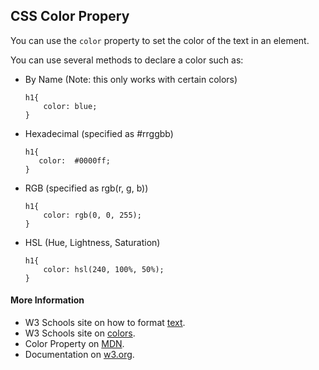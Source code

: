 
## CSS Color Propery 

 

You can use the `color` property to set the color of the text in an element.  

 

You can use several methods to declare a color such as: 
* By Name (Note: this only works with certain colors)
    ```
    h1{
        color: blue;
    }
    ```

* Hexadecimal (specified as #rrggbb)

    ``` 
    h1{ 
       color:  #0000ff;
    } 
    ```
* RGB (specified as rgb(r, g, b))

   ```
   h1{
       color: rgb(0, 0, 255);
   }
   ```
* HSL (Hue, Lightness, Saturation)
    
    ```
    h1{
        color: hsl(240, 100%, 50%);
    }
    ```

#### More Information

* W3 Schools site on how to format [text](https://www.w3schools.com/css/css_text.asp).
* W3 Schools site on [colors](https://www.w3schools.com/colors/default.asp).
* Color Property on [MDN](https://developer.mozilla.org/en-US/docs/Web/CSS/color).
* Documentation on [w3.org](https://www.w3.org/wiki/CSS/Properties/color).


